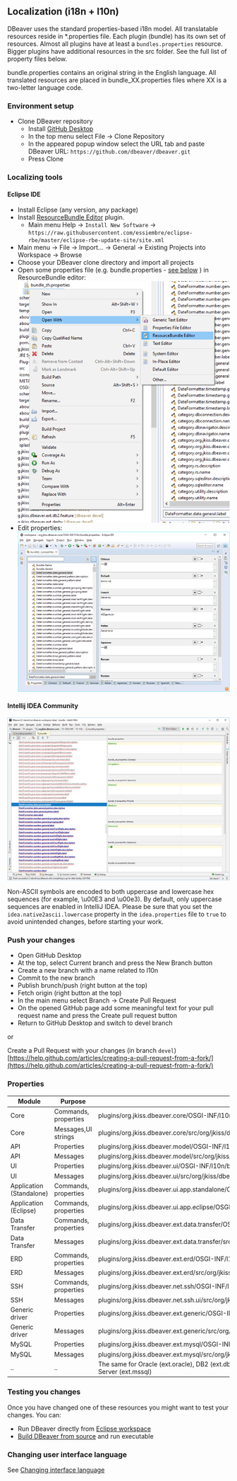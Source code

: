 ## Localization (i18n + l10n)

DBeaver uses the standard properties-based i18n model.
All translatable resources reside in *.properties file. Each plugin (bundle) has its own set of resources.
Almost all plugins have at least a `bundles.properties` resource. Bigger plugins have additional resources in the src folder.
See the full list of property files below.

bundle.properties contains an original string in the English language.
All translated resources are placed in bundle_XX.properties files where XX is a two-letter language code.

### Environment setup
- Clone DBeaver repository
  - Install [GitHub Desktop](https://desktop.github.com/)
  - In the top menu select File -> Clone Repository
  - In the appeared popup window select the URL tab and paste DBeaver URL: `https://github.com/dbeaver/dbeaver.git`
  - Press Clone

### Localizing tools
#### Eclipse IDE
- Install Eclipse (any version, any package)
- Install [ResourceBundle Editor](http://essiembre.github.io/eclipse-rbe/) plugin.
  - Main menu Help -> `Install New Software` -> `https://raw.githubusercontent.com/essiembre/eclipse-rbe/master/eclipse-rbe-update-site/site.xml`
- Main menu -> File -> Import... -> General -> Existing Projects into Workspace -> Browse
- Choose your DBeaver clone directory and import all projects
- Open some properties file (e.g. bundle.properties - <a href="#properties">see below</a> ) in ResourceBundle editor:
![Open resource in Properties Editor](images/ug/Open-Properties-Bundle.png)
- Edit properties:
![](images/ug/Localize-Bundle-Editor.png)

#### Intellij IDEA Community
![](images/ug/Localize-Bundle-IDEA.png)

Non-ASCII symbols are encoded to both uppercase and lowercase hex sequences (for example, \u00E3 and \u00e3). By default, only uppercase sequences are enabled in IntelliJ IDEA. Please be sure that you set the `idea.native2ascii.lowercase` property in the `idea.properties` file to `true` to avoid unintended changes, before starting your work.

### Push your changes

- Open GitHub Desktop 
- At the top, select Current branch and press the New Branch button
- Create a new branch with a name related to l10n
- Commit to the new branch
- Publish brunch/push (right button at the top)
- Fetch origin (right button at the top)
- In the main menu select Branch -> Create Pull Request
- On the opened GitHub page add some meaningful text for your pull request name and press the Create pull request button
- Return to GitHub Desktop and switch to devel branch

or 

Create a Pull Request with your changes (in branch `devel`)
[https://help.github.com/articles/creating-a-pull-request-from-a-fork/](https://help.github.com/articles/creating-a-pull-request-from-a-fork/)

### Properties

Module|Purpose|File
---|---|---
Core| Commands, properties | plugins/org.jkiss.dbeaver.core/OSGI-INF/l10n/bundle.properties
Core|Messages,UI strings | plugins/org.jkiss.dbeaver.core/src/org/jkiss/dbeaver/core/CoreResources.properties
API | Properties | plugins/org.jkiss.dbeaver.model/OSGI-INF/l10n/bundle.properties
API | Messages | plugins/org.jkiss.dbeaver.model/src/org/jkiss/dbeaver/model/messages/ModelResources.properties
UI | Properties | plugins/org.jkiss.dbeaver.ui/OSGI-INF/l10n/bundle.properties
UI | Messages | plugins/org.jkiss.dbeaver.ui/src/org/jkiss/dbeaver/bundle/UIMessages.properties
Application (Standalone)| Commands, properties | plugins/org.jkiss.dbeaver.ui.app.standalone/OSGI-INF/l10n/bundle.properties
Application (Eclipse)| Commands, properties | plugins/org.jkiss.dbeaver.ui.app.eclipse/OSGI-INF/l10n/bundle.properties
Data Transfer| Commands, properties | plugins/org.jkiss.dbeaver.ext.data.transfer/OSGI-INF/l10n/bundle.properties
Data Transfer| Messages | plugins/org.jkiss.dbeaver.ext.data.transfer/src/org/jkiss/dbeaver/tools/transfer/internal/DTMessages.properties
ERD| Commands, properties | plugins/org.jkiss.dbeaver.ext.erd/OSGI-INF/l10n/bundle.properties
ERD| Messages | plugins/org.jkiss.dbeaver.ext.erd/src/org/jkiss/dbeaver/ext/erd/ERDResources.properties
SSH| Commands, properties | plugins/org.jkiss.dbeaver.net.ssh/OSGI-INF/l10n/bundle.properties
SSH| Messages | plugins/org.jkiss.dbeaver.net.ssh.ui/src/org/jkiss/dbeaver/ui/net/ssh/SSHUIMessages.properties
Generic driver| Properties | plugins/org.jkiss.dbeaver.ext.generic/OSGI-INF/l10n/bundle.properties
Generic driver| Messages | plugins/org.jkiss.dbeaver.ext.generic/src/org/jkiss/dbeaver/ext/generic/GenericResources.properties
MySQL| Properties | plugins/org.jkiss.dbeaver.ext.mysql/OSGI-INF/l10n/bundle.properties
MySQL| Messages | plugins/org.jkiss.dbeaver.ext.mysql/src/org/jkiss/dbeaver/ext/mysql/MySQLResources.properties
..|..|The same for Oracle (ext.oracle), DB2 (ext.db2), Exasol (ext.exasol), PostgreSQL (ext.postgresql) and SQL Server (ext.mssql)

### Testing you changes

Once you have changed one of these resources you might want to test your changes.
You can:

- Run DBeaver directly from [Eclipse workspace](Develop-in-Eclipse)
- [Build DBeaver from source](Build-from-sources) and run executable

### Changing user interface language

See [Changing interface language](UI_Language)
